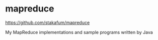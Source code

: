 mapreduce
=========

https://github.com/stakafum/mapreduce


My MapReduce implementations and sample programs written by Java


